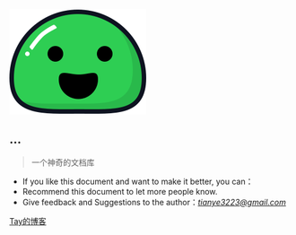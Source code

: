 ![logo](static/img/logo222.svg)


## ...


> 一个神奇的文档库


* If you like this document and want to make it better, you can：
* Recommend this document to let more people know.
* Give feedback and Suggestions to the author：*_<tianye3223@gmail.com>_*



[Tay的博客](taycc/README.md)
